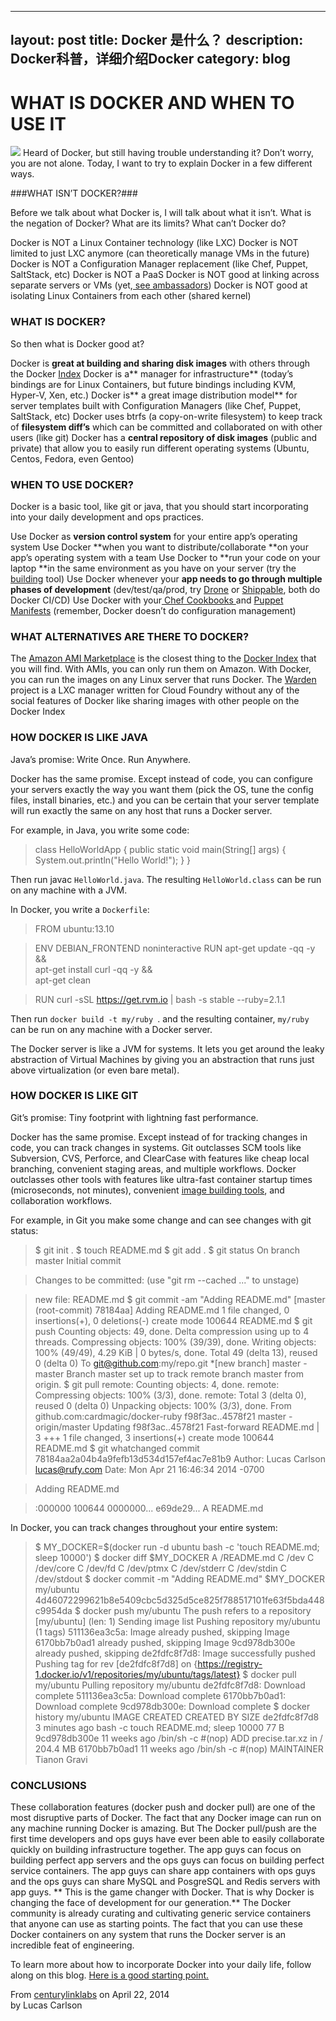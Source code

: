 


---
layout: post
title: Docker 是什么？
description: Docker科普，详细介绍Docker
category: blog
---


WHAT IS DOCKER AND WHEN TO USE IT
=================================

![](http://i.imgur.com/dAuXOTh.png)
Heard of Docker, but still having trouble understanding it? Don’t worry, you are not alone. Today, I want to try to explain Docker in a few different ways.

###WHAT ISN’T DOCKER?###


Before we talk about what Docker is, I will talk about what it isn’t. What is the negation of Docker? What are its limits? What can’t Docker do?

Docker is NOT a Linux Container technology (like LXC)
Docker is NOT limited to just LXC anymore (can theoretically manage VMs in the future)
Docker is NOT a Configuration Manager replacement (like Chef, Puppet, SaltStack, etc)
Docker is NOT a PaaS
Docker is NOT good at linking across separate servers or VMs (yet,[ see ambassadors](http://www.centurylinklabs.com/deploying-multi-server-docker-apps-with-ambassadors/))
Docker is NOT good at isolating Linux Containers from each other (shared kernel)
### WHAT IS DOCKER? ###

So then what is Docker good at?

Docker is **great at building and sharing disk images** with others through the Docker [Index](https://index.docker.io/)
Docker is a** manager for infrastructure** (today’s bindings are for Linux Containers, but future bindings including KVM, Hyper-V, Xen, etc.)
Docker is** a great image distribution model** for server templates built with Configuration Managers (like Chef, Puppet, SaltStack, etc)
Docker uses btrfs (a copy-on-write filesystem) to keep track of **filesystem diff’s** which can be committed and collaborated on with other users (like git)
Docker has a **central repository of disk images** (public and private) that allow you to easily run different operating systems (Ubuntu, Centos, Fedora, even Gentoo)
### WHEN TO USE DOCKER? ###

Docker is a basic tool, like git or java, that you should start incorporating into your daily development and ops practices.

Use Docker as **version control system** for your entire app’s operating system
Use Docker **when you want to distribute/collaborate **on your app’s operating system with a team
Use Docker to **run your code on your laptop **in the same environment as you have on your server (try the [building](https://github.com/centurylinklabs/building) tool)
Use Docker whenever your **app needs to go through multiple phases of development** (dev/test/qa/prod, try [Drone](https://drone.io/) or [Shippable](http://shippable.com/), both do Docker CI/CD)
Use Docker with your[ Chef Cookbooks ](http://tech.paulcz.net/2013/09/creating-immutable-servers-with-chef-and-docker-dot-io.html)and [Puppet Manifests](http://puppetlabs.com/blog/building-puppet-based-applications-inside-docker) (remember, Docker doesn’t do configuration management)
### WHAT ALTERNATIVES ARE THERE TO DOCKER? ###

The [Amazon AMI Marketplace](https://aws.amazon.com/marketplace/ref=mkt_ste_amis_redirect?b_k=291) is the closest thing to the [Docker Index](https://index.docker.io/) that you will find. With AMIs, you can only run them on Amazon. With Docker, you can run the images on any Linux server that runs Docker.
The [Warden](https://github.com/cloudfoundry/warden) project is a LXC manager written for Cloud Foundry without any of the social features of Docker like sharing images with other people on the Docker Index

### HOW DOCKER IS LIKE JAVA ###

Java’s promise: Write Once. Run Anywhere.

Docker has the same promise. Except instead of code, you can configure your servers exactly the way you want them (pick the OS, tune the config files, install binaries, etc.) and you can be certain that your server template will run exactly the same on any host that runs a Docker server.

For example, in Java, you write some code:

> 	class HelloWorldApp {
    	public static void main(String[] args) {
        	System.out.println("Hello World!");
    		}
	}

Then run javac `HelloWorld.java`. The resulting `HelloWorld.class` can be run on any machine with a JVM.

In Docker, you write a `Dockerfile`:

	
>	FROM ubuntu:13.10
	
>	ENV DEBIAN_FRONTEND noninteractive
	RUN apt-get update -qq -y && \
	    apt-get install curl -qq -y && \
	    apt-get clean
	
>	RUN curl -sSL https://get.rvm.io | bash -s stable --ruby=2.1.1

Then run `docker build -t my/ruby `. and the resulting container, `my/ruby `can be run on any machine with a Docker server.

The Docker server is like a JVM for systems. It lets you get around the leaky abstraction of Virtual Machines by giving you an abstraction that runs just above virtualization (or even bare metal).

### HOW DOCKER IS LIKE GIT ###

Git’s promise: Tiny footprint with lightning fast performance.

Docker has the same promise. Except instead of for tracking changes in code, you can track changes in systems. Git outclasses SCM tools like Subversion, CVS, Perforce, and ClearCase with features like cheap local branching, convenient staging areas, and multiple workflows. Docker outclasses other tools with features like ultra-fast container startup times (microseconds, not minutes), convenient [image building tools](https://github.com/centurylinklabs/building), and collaboration workflows.

For example, in Git you make some change and can see changes with git status:



>$ git init .
$ touch README.md
$ git add .
$ git status
On branch master
Initial commit

>Changes to be committed:
  (use "git rm --cached ..." to unstage)

>	new file:   README.md
>$ git commit -am "Adding README.md"
[master (root-commit) 78184aa] Adding README.md
 1 file changed, 0 insertions(+), 0 deletions(-)
 create mode 100644 README.md
$ git push
Counting objects: 49, done.
Delta compression using up to 4 threads.
Compressing objects: 100% (39/39), done.
Writing objects: 100% (49/49), 4.29 KiB | 0 bytes/s, done.
Total 49 (delta 13), reused 0 (delta 0)
To git@github.com:my/repo.git
*[new branch]      master -master
Branch master set up to track remote branch master from origin.
$ git pull
remote: Counting objects: 4, done.
remote: Compressing objects: 100% (3/3), done.
remote: Total 3 (delta 0), reused 0 (delta 0)
Unpacking objects: 100% (3/3), done.
From github.com:cardmagic/docker-ruby
   f98f3ac..4578f21  master     -origin/master
Updating f98f3ac..4578f21
Fast-forward
 README.md | 3 +++
 1 file changed, 3 insertions(+)
 create mode 100644 README.md
$ git whatchanged
commit 78184aa2a04b4a9fefb13d534d157ef4ac7e81b9
Author: Lucas Carlson <lucas@rufy.com>
Date:   Mon Apr 21 16:46:34 2014 -0700

>    Adding README.md

>:000000 100644 0000000... e69de29... A  README.md

In Docker, you can track changes throughout your entire system:


> $ MY_DOCKER=$(docker run -d ubuntu bash -c 'touch README.md; sleep 10000')
$ docker diff $MY_DOCKER
A /README.md
C /dev
C /dev/core
C /dev/fd
C /dev/ptmx
C /dev/stderr
C /dev/stdin
C /dev/stdout
$ docker commit -m "Adding README.md" $MY_DOCKER my/ubuntu
4d46072299621b8e5409cbc5d325d5ce825f788517101fe63f5bda448c9954da
$ docker push my/ubuntu
The push refers to a repository [my/ubuntu] (len: 1)
Sending image list
Pushing repository my/ubuntu (1 tags)
511136ea3c5a: Image already pushed, skipping 
Image 6170bb7b0ad1 already pushed, skipping
Image 9cd978db300e already pushed, skipping
de2fdfc8f7d8: Image successfully pushed 
Pushing tag for rev [de2fdfc8f7d8] on {https://registry-1.docker.io/v1/repositories/my/ubuntu/tags/latest}
$ docker pull my/ubuntu
Pulling repository my/ubuntu
de2fdfc8f7d8: Download complete 
511136ea3c5a: Download complete 
6170bb7b0ad1: Download complete 
9cd978db300e: Download complete 
$ docker history my/ubuntu
IMAGE               CREATED             CREATED BY                                      SIZE
de2fdfc8f7d8        3 minutes ago       bash -c touch README.md; sleep 10000            77 B
9cd978db300e        11 weeks ago        /bin/sh -c #(nop) ADD precise.tar.xz in /       204.4 MB
6170bb7b0ad1        11 weeks ago        /bin/sh -c #(nop) MAINTAINER Tianon Gravi 

### CONCLUSIONS ###

These collaboration features (docker push and docker pull) are one of the most disruptive parts of Docker. The fact that any Docker image can run on any machine running Docker is amazing. But The Docker pull/push are the first time developers and ops guys have ever been able to easily collaborate quickly on building infrastructure together. The app guys can focus on building perfect app servers and the ops guys can focus on building perfect service containers. The app guys can share app containers with ops guys and the ops guys can share MySQL and PosgreSQL and Redis servers with app guys.
**
This is the game changer with Docker. That is why Docker is changing the face of development for our generation.** The Docker community is already curating and cultivating generic service containers that anyone can use as starting points. The fact that you can use these Docker containers on any system that runs the Docker server is an incredible feat of engineering.

To learn more about how to incorporate Docker into your daily life, follow along on this blog. [Here is a good starting point.](http://www.centurylinklabs.com/about/)


From [centurylinklabs](http://www.centurylinklabs.com/what-is-docker-and-when-to-use-it/) 
on April 22, 2014	
by Lucas Carlson 